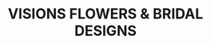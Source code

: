 ---
title: "VISIONS FLOWERS & BRIDAL DESIGNS"
url: /oakland/visions-flowers-and-bridal-designs/
shop: florist
---